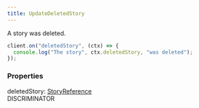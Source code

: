 ```yaml
---
title: UpdateDeletedStory
---
```


A story was deleted.

```ts
client.on("deletedStory", (ctx) => {
  console.log("The story", ctx.deletedStory, "was deleted");
});
```

### Properties

<div class="flex flex-col gap-3"><div><div class="flex gap-2"><div class="font-mono p" id="p_deletedStory" data-anchor><span class="font-bold">deletedStory</span><span class="opacity-50">:</span> <a href="/gh/types/storyreference"  >StoryReference</a></div><div class="flex items-center"><div class="bg-dbt px-1.5 rounded-md select-none text-fgt text-[10px]">DISCRIMINATOR</div></div></div></div></div>


